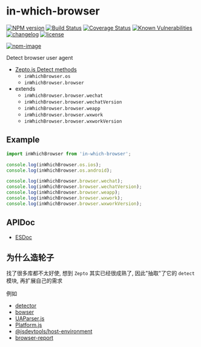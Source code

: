 # in-which-browser

[![NPM version][npm-image]][npm-url] [![Build Status][ci-status-image]][ci-status-url] [![Coverage Status][coverage-status-image]][coverage-status-url] [![Known Vulnerabilities][vulnerabilities-status-image]][vulnerabilities-status-url] [![changelog][changelog-image]][changelog-url] [![license][license-image]][license-url]

[vulnerabilities-status-image]: https://snyk.io/test/npm/in-which-browser/badge.svg
[vulnerabilities-status-url]: https://snyk.io/test/npm/in-which-browser
[ci-status-image]: https://travis-ci.org/ufologist/in-which-browser.svg?branch=master
[ci-status-url]: https://travis-ci.org/ufologist/in-which-browser
[coverage-status-image]: https://coveralls.io/repos/github/ufologist/in-which-browser/badge.svg?branch=master
[coverage-status-url]: https://coveralls.io/github/ufologist/in-which-browser
[npm-image]: https://img.shields.io/npm/v/in-which-browser.svg?style=flat-square
[npm-url]: https://npmjs.org/package/in-which-browser
[license-image]: https://img.shields.io/github/license/ufologist/in-which-browser.svg
[license-url]: https://github.com/ufologist/in-which-browser/blob/master/LICENSE
[changelog-image]: https://img.shields.io/badge/CHANGE-LOG-blue.svg?style=flat-square
[changelog-url]: https://github.com/ufologist/in-which-browser/blob/master/CHANGELOG.md

[![npm-image](https://nodei.co/npm/in-which-browser.png?downloads=true&downloadRank=true&stars=true)](https://npmjs.com/package/in-which-browser)

Detect browser user agent
- [Zepto.js Detect methods](https://zeptojs.com/#detect)
  - `inWhichBrowser.os`
  - `inWhichBrowser.browser`
- extends
  - `inWhichBrowser.browser.wechat`
  - `inWhichBrowser.browser.wechatVersion`
  - `inWhichBrowser.browser.weapp`
  - `inWhichBrowser.browser.wxwork`
  - `inWhichBrowser.browser.wxworkVersion`

## Example

```javascript
import inWhichBrowser from 'in-which-browser';

console.log(inWhichBrowser.os.ios);
console.log(inWhichBrowser.os.android);

console.log(inWhichBrowser.browser.wechat);
console.log(inWhichBrowser.browser.wechatVersion);
console.log(inWhichBrowser.browser.weapp);
console.log(inWhichBrowser.browser.wxwork);
console.log(inWhichBrowser.browser.wxworkVersion);
```

## APIDoc

* [ESDoc](https://raw.githack.com/ufologist/in-which-browser/master/docs/index.html)

## 为什么造轮子

找了很多库都不太好使, 想到 `Zepto` 其实已经很成熟了, 因此"抽取"了它的 `detect` 模块, 再扩展自己的需求

例如
* [detector](https://github.com/hotoo/detector)
* [bowser](https://github.com/lancedikson/bowser)
* [UAParser.js](https://github.com/faisalman/ua-parser-js)
* [Platform.js](https://github.com/bestiejs/platform.js)
* [@jsdevtools/host-environment](https://github.com/JS-DevTools/host-environment)
* [browser-report](https://github.com/keithws/browser-report)
